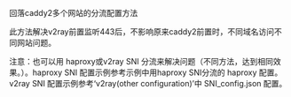 回落caddy2多个网站的分流配置方法

此方法解决v2ray前置监听443后，不影响原来caddy2前置时，不同域名访问不同网站问题。

注意：也可以用 haproxy或v2ray SNI 分流来解决问题（不同方法，达到相同效果。）。haproxy SNI 配置示例参考示例中用haproxy SNI分流的 haproxy 配置。v2ray SNI 配置示例参考‘v2ray(other configuration)’中 SNI_config.json 配置。
